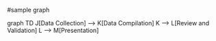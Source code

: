 #sample graph

graph TD
    J[Data Collection] --> K[Data Compilation]
    K --> L[Review and Validation]
    L --> M[Presentation]
